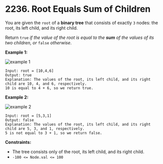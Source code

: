 # 2236. Root Equals Sum of Children

You are given the `root` of a **binary tree** that consists of exactly `3` nodes: the root, its left child, and its right child.

Return `true` *if the value of the root is equal to the **sum** of the values of its two children, or* `false` *otherwise*.

**Example 1:**

![example 1](https://assets.leetcode.com/uploads/2022/04/08/graph3drawio.png)

```()
Input: root = [10,4,6]
Output: true
Explanation: The values of the root, its left child, and its right child are 10, 4, and 6, respectively.
10 is equal to 4 + 6, so we return true.
```

**Example 2:**

![example 2](https://assets.leetcode.com/uploads/2022/04/08/graph3drawio-1.png)

```()
Input: root = [5,3,1]
Output: false
Explanation: The values of the root, its left child, and its right child are 5, 3, and 1, respectively.
5 is not equal to 3 + 1, so we return false.
```

**Constraints:**

- The tree consists only of the root, its left child, and its right child.
- `-100 <= Node.val <= 100`
